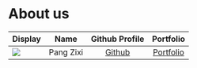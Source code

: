 # About us

Display |   Name    |        Github Profile         | Portfolio 
--------|:---------:|:-----------------------------:|:---------:
![](https://via.placeholder.com/100.png?text=Photo) | Pang Zixi |          [Github](https://github.com/)           | [Portfolio](docs/team/johndoe.md)
